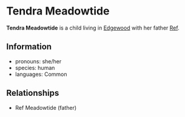 # Tendra Meadowtide

**Tendra Meadowtide** is a child living in [Edgewood](../edgewood/edgewood.md) with her father [Ref](../../../organizations/edgewood-construction/members/ref-meadowtide.md).

## Information

- pronouns: she/her
- species: human
- languages: Common


## Relationships

- Ref Meadowtide (father)
